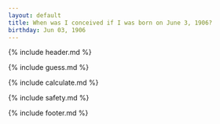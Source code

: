```yaml
---
layout: default
title: When was I conceived if I was born on June 3, 1906?
birthday: Jun 03, 1906
---
```


{% include header.md %}

{% include guess.md %}

{% include calculate.md %}

{% include safety.md %}

{% include footer.md %}



